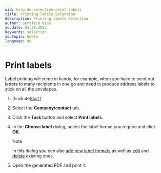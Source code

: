 ```yaml
---
uid: help-de-selection-print-labels
title: Printing labels Selection
description: Printing labels Selection
author: Bergfrid Dias
so.date: 03.29.2023
keywords: selection
so.topic: howto
language: de
---
```


# Print labels

Label printing will come in handy, for example, when you have to send out letters to many recipients in one go and need to produce address labels to stick on all the envelopes.

1. [!include[Start](../includes/steps-start-task.md)]

2. Select the **Company/contact** tab.

3. Click the **Task** button and select **Print labels**.

4. In the **Choose label** dialog, select the label format you require and click **OK**.

    > [!NOTE]
    > In this dialog you can also [add new label formats][2] as well as [edit][3] and [delete][4] existing ones.

5. Open the generated PDF and print it.

<!-- Referenced links -->
[2]: ../../../../reports/learn/labels/add-format.md
[3]: ../../../../reports/learn/labels/edit-format.md
[4]: ../../../../reports/learn/labels/remove-format.md

<!-- Referenced images -->

